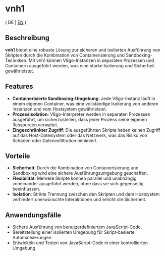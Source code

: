# vnh1

( DE | [EN](../README.md) )

## Beschreibung

**vnh1** bietet eine robuste Lösung zur sicheren und isolierten Ausführung von Skripten durch die Kombination von Containerisierung und Sandboxing-Techniken. Mit vnh1 können V8go-Instanzen in separaten Prozessen und Containern ausgeführt werden, was eine starke Isolierung und Sicherheit gewährleistet.

## Features

- **Containerisierte Sandboxing-Umgebung**: Jede V8go-Instanz läuft in einem eigenen Container, was eine vollständige Isolierung von anderen Instanzen und vom Hostsystem gewährleistet.
- **Prozessisolation**: V8go-Interpreter werden in separaten Prozessen ausgeführt, um sicherzustellen, dass jeder Prozess seine eigenen Ressourcen verwaltet.
- **Eingeschränkter Zugriff**: Die ausgeführten Skripte haben keinen Zugriff auf das Host-Dateisystem oder das Netzwerk, was das Risiko von Schäden oder Datenexfiltration minimiert.

## Vorteile

- **Sicherheit**: Durch die Kombination von Containerisierung und Sandboxing wird eine sichere Ausführungsumgebung geschaffen.
- **Flexibilität**: Mehrere Skripte können parallel und unabhängig voneinander ausgeführt werden, ohne dass sie sich gegenseitig beeinflussen.
- **Isolation**: Strikte Trennung zwischen den Skripten und dem Hostsystem verhindert unerwünschte Interaktionen und erhöht die Sicherheit.

## Anwendungsfälle

- Sichere Ausführung von benutzerdefiniertem JavaScript-Code.
- Bereitstellung einer isolierten Umgebung für Skript-basierte Automatisierungen.
- Entwickeln und Testen von JavaScript-Code in einer kontrollierten Umgebung.
